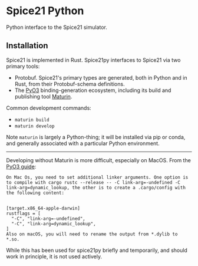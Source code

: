 
# Spice21 Python 

Python interface to the Spice21 simulator. 

## Installation 

Spice21 is implemented in Rust. 
Spice21py interfaces to Spice21 via two primary tools: 

* Protobuf. Spice21's primary types are generated, both in Python and in Rust, 
from their Protobuf-schema definitions.   
* The [PyO3](https://github.com/PyO3) binding-generation ecosystem, 
including its build and publishing tool [Maturin](https://github.com/PyO3/maturin).

Common development commands:

* `maturin build`
* `maturin develop` 

Note `maturin` is largely a Python-thing; it will be installed via pip or conda, 
and generally associated with a particular Python environment. 

---

Developing without Maturin is more difficult, especially on MacOS. 
From the [PyO3 guide](https://pyo3.rs/v0.5.3/print.html): 

```
On Mac Os, you need to set additional linker arguments. One option is to compile with cargo rustc --release -- -C link-arg=-undefined -C link-arg=dynamic_lookup, the other is to create a .cargo/config with the following content:


[target.x86_64-apple-darwin]
rustflags = [
  "-C", "link-arg=-undefined",
  "-C", "link-arg=dynamic_lookup",
]
Also on macOS, you will need to rename the output from *.dylib to *.so. 
```

While this has been used for spice21py briefly and temporarily, 
and should work in principle, it is not used actively. 
